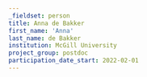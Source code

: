 ```yaml
---
_fieldset: person
title: Anna de Bakker
first_name: 'Anna'
last_name: de Bakker
institution: McGill University
project_group: postdoc
participation_date_start: 2022-02-01
---
```

